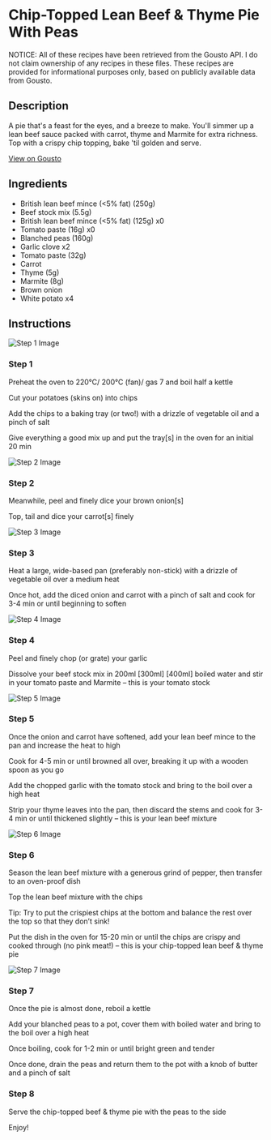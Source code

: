 # Chip-Topped Lean Beef & Thyme Pie With Peas

NOTICE: All of these recipes have been retrieved from the Gousto API. I do not claim ownership of any recipes in these files. These recipes are provided for informational purposes only, based on publicly available data from Gousto.

## Description

A pie that's a feast for the eyes, and a breeze to make. You'll simmer up a lean beef sauce packed with carrot, thyme and Marmite for extra richness. Top with a crispy chip topping, bake 'til golden and serve. 

[View on Gousto](https://www.gousto.co.uk/recipes/cookbook/chip-topped-lean-beef-thyme-pie-with-peas)

## Ingredients

- British lean beef mince (<5% fat) (250g)
- Beef stock mix (5.5g)
- British lean beef mince (<5% fat) (125g) x0
- Tomato paste (16g) x0
- Blanched peas (160g)
- Garlic clove x2
- Tomato paste (32g)
- Carrot
- Thyme (5g)
- Marmite (8g)
- Brown onion
- White potato x4

## Instructions

![Step 1 Image](https://production-media.gousto.co.uk/cms/recipe-step-image/step-1-1612882723210-x200.jpg)

### Step 1

Preheat the oven to 220°C/ 200°C (fan)/ gas 7 and boil half a kettle

Cut your potatoes (skins on) into chips

Add the chips to a baking tray (or two!) with a drizzle of vegetable oil and a pinch of salt

Give everything a good mix up and put the tray[s] in the oven for an initial 20 min

![Step 2 Image](https://production-media.gousto.co.uk/cms/recipe-step-image/step-2-1612882728974-x200.jpg)

### Step 2

Meanwhile, peel and finely dice your brown onion[s]

Top, tail and dice your carrot[s] finely

![Step 3 Image](https://production-media.gousto.co.uk/cms/recipe-step-image/step-3-1612882735331-x200.jpg)

### Step 3

Heat a large, wide-based pan (preferably non-stick) with a drizzle of vegetable oil over a medium heat

Once hot, add the diced onion and carrot with a pinch of salt and cook for 3-4 min or until beginning to soften

![Step 4 Image](https://production-media.gousto.co.uk/cms/recipe-step-image/step-4-1612882745749-x200.jpg)

### Step 4

Peel and finely chop (or grate) your garlic

Dissolve your beef stock mix in 200ml<span class="text-purple"> [300ml]</span> <span class="text-danger">[400ml] </span>boiled water and stir in your tomato paste and Marmite – this is your tomato stock

![Step 5 Image](https://production-media.gousto.co.uk/cms/recipe-step-image/step-5-1612882758099-x200.jpg)

### Step 5

Once the onion and carrot have softened, add your lean beef mince to the pan and increase the heat to high

Cook for 4-5 min or until browned all over, breaking it up with a wooden spoon as you go

Add the chopped garlic with the tomato stock and bring to the boil over a high heat

Strip your thyme leaves into the pan, then discard the stems and cook for 3-4 min or until thickened slightly – this is your lean beef mixture

![Step 6 Image](https://production-media.gousto.co.uk/cms/recipe-step-image/step-6-1612882774416-x200.jpg)

### Step 6

Season the lean beef mixture with a generous grind of pepper, then transfer to an oven-proof dish

Top the lean beef mixture with the chips

Tip: Try to put the crispiest chips at the bottom and balance the rest over the top so that they don’t sink!

Put the dish in the oven for 15-20 min or until the chips are crispy and cooked through (no pink meat!)  – this is your chip-topped lean beef & thyme pie

![Step 7 Image](https://production-media.gousto.co.uk/cms/recipe-step-image/step-7-1631889563197-x200.jpg)

### Step 7

Once the pie is almost done, reboil a kettle

Add your blanched peas to a pot, cover them with boiled water and bring to the boil over a high heat

Once boiling, cook for 1-2 min or until bright green and tender

Once done, drain the peas and return them to the pot with a knob of butter and a pinch of salt

### Step 8

Serve the chip-topped beef & thyme pie with the peas to the side

Enjoy!

